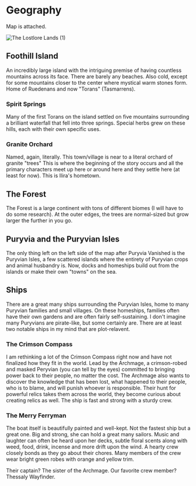 # Geography

Map is attached. 

![The Lostlore Lands (1)](https://github.com/user-attachments/assets/a19b4444-2802-4b2a-a42c-9b7384d5ac0d)


## Foothill Island

An incredibly large island with the intriguing premise of having countless mountains across its face. There are barely any beaches. Also cold, except for some mountains closer to the center where mystical warm stones form. Home of Ruedenans and now "Torans" (Tasmarrens). 

### Spirit Springs

Many of the first Torans on the island settled on five mountains surrounding a brilliant waterfall that fell into three springs. Special herbs grew on these hills, each with their own specific uses. 

### Granite Orchard

Named, again, literally. This town/village is near to a literal orchard of granite "trees" This is where the beginning of the story occurs and all the primary characters meet up here or around here and they settle here (at least for now). This is Ilira's hometown. 

## The Forest

The Forest is a large continent with tons of different biomes (I will have to do some research). At the outer edges, the trees are normal-sized but grow larger the further in you go.

## Puryvia and the Puryvian Isles

The only thing left on the left side of the map after Puryvia Vanished is the Puryvian Isles, a few scattered islands where the entirety of Puryvian crops and animal husbandry is. Now, docks and homeships build out from the islands or make their own "towns" on the sea. 

## Ships

There are a great many ships surrounding the Puryvian Isles, home to many Puryvian families and small villages. On these homeships, families often have their own gardens and are often fairly self-sustaining. I don't imagine many Puryvians are pirate-like, but some certainly are. There are at least two notable ships in my mind that are plot-relavent.

### The Crimson Compass

I am rethinking a lot of the Crimson Compass right now and have not finalized how they fit in the world. Lead by the Archmage, a crimson-robed and masked Peryvian (you can tell by the eyes) committed to bringing power back to their people, no matter the cost. The Archmage also wants to discover the knowledge that has been lost, what happened to their people, who is to blame, and will punish whoever is responsible. Their hunt for powerful relics takes them across the world, they become curious about creating relics as well. The ship is fast and strong with a sturdy crew. 

### The Merry Ferryman

The boat itself is beautifully painted and well-kept. Not the fastest ship but a great one. Big and strong, she can hold a great many sailors. Music and laughter can often be heard upon her decks, subtle floral scents along with weed, food, drink, incense and more drift upon the wind. A hearty crew closely bonds as they go about their chores. Many members of the crew wear bright green robes with orange and yellow trim.

Their captain? The sister of the Archmage. Our favorite crew member? Thessaly Wayfinder.
